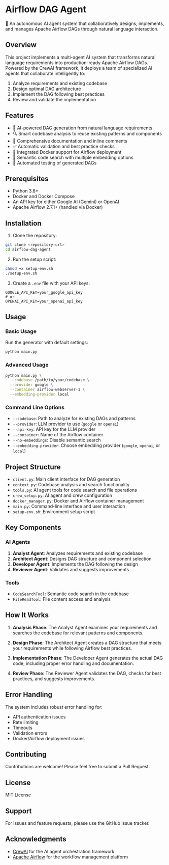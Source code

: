 # Airflow DAG Agent

🤖 An autonomous AI agent system that collaboratively designs, implements, and manages Apache Airflow DAGs through natural language interaction.

## Overview

This project implements a multi-agent AI system that transforms natural language requirements into production-ready Apache Airflow DAGs. Powered by the CrewAI framework, it deploys a team of specialized AI agents that collaborate intelligently to:

1. Analyze requirements and existing codebase
2. Design optimal DAG architecture
3. Implement the DAG following best practices
4. Review and validate the implementation

## Features

- 🤖 AI-powered DAG generation from natural language requirements
- 🔍 Smart codebase analysis to reuse existing patterns and components
- 📝 Comprehensive documentation and inline comments
- ✅ Automatic validation and best practice checks
- 🐳 Integrated Docker support for Airflow deployment
- 🔄 Semantic code search with multiple embedding options
- 🧪 Automated testing of generated DAGs

## Prerequisites

- Python 3.8+
- Docker and Docker Compose
- An API key for either Google AI (Gemini) or OpenAI
- Apache Airflow 2.7.1+ (handled via Docker)

## Installation

1. Clone the repository:
```bash
git clone <repository-url>
cd airflow-dag-agent
```

2. Run the setup script:
```bash
chmod +x setup-env.sh
./setup-env.sh
```

3. Create a `.env` file with your API keys:
```env
GOOGLE_API_KEY=your_google_api_key
# or
OPENAI_API_KEY=your_openai_api_key
```

## Usage

### Basic Usage

Run the generator with default settings:

```bash
python main.py
```

### Advanced Usage

```bash
python main.py \
  --codebase /path/to/your/codebase \
  --provider google \
  --container airflow-webserver-1 \
  --embedding-provider local
```

### Command Line Options

- `--codebase`: Path to analyze for existing DAGs and patterns
- `--provider`: LLM provider to use (`google` or `openai`)
- `--api-key`: API key for the LLM provider
- `--container`: Name of the Airflow container
- `--no-embeddings`: Disable semantic search
- `--embedding-provider`: Choose embedding provider (`google`, `openai`, or `local`)

## Project Structure

- `client.py`: Main client interface for DAG generation
- `context.py`: Codebase analysis and search functionality
- `tools.py`: AI agent tools for code search and file operations
- `crew_setup.py`: AI agent and crew configuration
- `docker_manager.py`: Docker and Airflow container management
- `main.py`: Command-line interface and user interaction
- `setup-env.sh`: Environment setup script

## Key Components

### AI Agents

1. **Analyst Agent**: Analyzes requirements and existing codebase
2. **Architect Agent**: Designs DAG structure and component selection
3. **Developer Agent**: Implements the DAG following the design
4. **Reviewer Agent**: Validates and suggests improvements

### Tools

- `CodeSearchTool`: Semantic code search in the codebase
- `FileReadTool`: File content access and analysis

## How It Works

1. **Analysis Phase**: The Analyst Agent examines your requirements and searches the codebase for relevant patterns and components.

2. **Design Phase**: The Architect Agent creates a DAG structure that meets your requirements while following Airflow best practices.

3. **Implementation Phase**: The Developer Agent generates the actual DAG code, including proper error handling and documentation.

4. **Review Phase**: The Reviewer Agent validates the DAG, checks for best practices, and suggests improvements.

## Error Handling

The system includes robust error handling for:
- API authentication issues
- Rate limiting
- Timeouts
- Validation errors
- Docker/Airflow deployment issues

## Contributing

Contributions are welcome! Please feel free to submit a Pull Request.

## License

MIT License

## Support

For issues and feature requests, please use the GitHub issue tracker.

## Acknowledgments

- [CrewAI](https://github.com/joaomdmoura/crewAI) for the AI agent orchestration framework
- [Apache Airflow](https://airflow.apache.org/) for the workflow management platform
